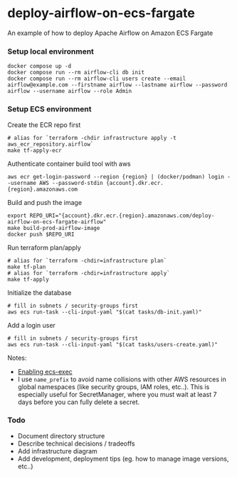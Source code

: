 # deploy-airflow-on-ecs-fargate
An example of how to deploy Apache Airflow on Amazon ECS Fargate

### Setup local environment
```
docker compose up -d
docker compose run --rm airflow-cli db init
docker compose run --rm airflow-cli users create --email airflow@example.com --firstname airflow --lastname airflow --password airflow --username airflow --role Admin
```

### Setup ECS environment

Create the ECR repo first
```shell
# alias for `terraform -chdir infrastructure apply -t aws_ecr_repository.airflow`
make tf-apply-ecr
```

Authenticate container build tool with aws
```shell
aws ecr get-login-password --region {region} | (docker/podman) login --username AWS --password-stdin {account}.dkr.ecr.{region}.amazonaws.com
```

Build and push the image
```shell
export REPO_URI="{account}.dkr.ecr.{region}.amazonaws.com/deploy-airflow-on-ecs-fargate-airflow"
make build-prod-airflow-image
docker push $REPO_URI
```

Run terraform plan/apply
```shell
# alias for `terraform -chdir=infrastructure plan`
make tf-plan
# alias for `terraform -chdir=infrastructure apply`
make tf-apply
```

Initialize the database
```
# fill in subnets / security-groups first
aws ecs run-task --cli-input-yaml "$(cat tasks/db-init.yaml)"
```

Add a login user
```
# fill in subnets / security-groups first
aws ecs run-task --cli-input-yaml "$(cat tasks/users-create.yaml)"
```

Notes:
- [Enabling ecs-exec](https://docs.aws.amazon.com/AmazonECS/latest/developerguide/ecs-exec.html)
- I use `name_prefix` to avoid name collisions with other AWS resources in global namespaces (like security groups, IAM roles, etc..). This is especially useful for SecretManager, where you must wait at least 7 days before you can fully delete a secret.

### Todo
- Document directory structure
- Describe technical decisions / tradeoffs
- Add infrastructure diagram
- Add development, deployment tips (eg. how to manage image versions, etc..)
